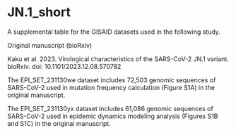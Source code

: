 # JN.1_short

A supplemental table for the GISAID datasets used in the following study.

Original manuscript (bioRxiv)

Kaku et al. 2023. Virological characteristics of the SARS-CoV-2 JN.1 variant. bioRxiv. doi: 10.1101/2023.12.08.570782

The EPI_SET_231130we dataset includes 72,503 genomic sequences of SARS-CoV-2 used in mutation frequency calculation (Figure S1A) in the original manuscript.

The EPI_SET_231130yx dataset includes 61,086 genomic sequences of SARS-CoV-2 used in epidemic dynamics modeling analysis (Figures S1B and S1C) in the original manuscript.
